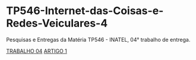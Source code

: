 # TP546-Internet-das-Coisas-e-Redes-Veiculares-4
Pesquisas e Entregas da Matéria TP546 - INATEL, 04° trabalho de entrega.

[TRABALHO 04](Trabalho04)
[ARTIGO 1](LuisAlbertoRoseroRosero_revisadapdf.pdf)
